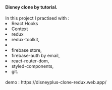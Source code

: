 <h4>Disney clone by tutorial. </h4>
In this project I practised with : <br/>
  <li>React Hooks</li> 
  <li>Context</li> 
  <li>redux</li>
  <li>redux-toolkit,<li/> 
  <li>firebase store,</li>
  <li>firebase-auth by email,</li>
  <li>react-router-dom, </li>
  <li>styled-components, </li>
  <li>git.</li>
  <br/>
  demo : https://disneyplus-clone-redux.web.app/
